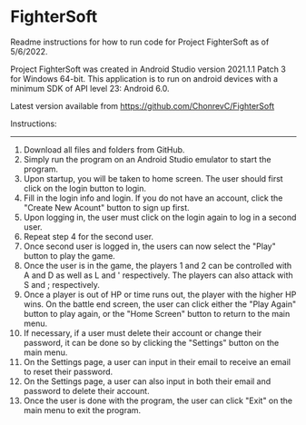 # FighterSoft
Readme instructions for how to run code for Project FighterSoft as of 5/6/2022.

Project FighterSoft was created in Android Studio version 2021.1.1 Patch 3 for Windows 64-bit.
This application is to run on android devices with a minimum SDK of API level 23: Android 6.0.

Latest version available from https://github.com/ChonrevC/FighterSoft


Instructions:
*************************************************************************************************
1. Download all files and folders from GitHub.
2. Simply run the program on an Android Studio emulator to start the program.
3. Upon startup, you will be taken to home screen. The user should first click on the login button to login.
4. Fill in the login info and login. If you do not have an account, click the "Create New Acount" button to sign up first.
5. Upon logging in, the user must click on the login again to log in a second user.
6. Repeat step 4 for the second user.
7. Once second user is logged in, the users can now select the "Play" button to play the game.
8. Once the user is in the game, the players 1 and 2 can be controlled with A and D as well as L and ' respectively.
	The players can also attack with S and ; respectively.
9. Once a player is out of HP or time runs out, the player with the higher HP wins. On the battle end screen,
	the user can click either the "Play Again" button to play again, or the "Home Screen" button to return to
	the main menu.
10. If necessary, if a user must delete their account or change their password, it can be done so by clicking the
	"Settings" button on the main menu.
11. On the Settings page, a user can input in their email to receive an email to reset their password.
12. On the Settings page, a user can also input in both their email and password to delete their account.
13. Once the user is done with the program, the user can click "Exit" on the main menu to exit the program.
